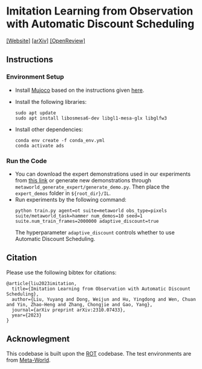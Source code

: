 # Imitation Learning from Observation with Automatic Discount Scheduling

[\[Website\]](https://il-ads.github.io/) [\[arXiv\]](https://arxiv.org/abs/2310.07433) [\[OpenReview\]](https://openreview.net/forum?id=pPJTQYOpNI)


## Instructions

### Environment Setup
- Install [Mujoco](http://www.mujoco.org/) based on the instructions given [here](https://github.com/facebookresearch/drqv2).

- Install the following libraries:
  ```
  sudo apt update
  sudo apt install libosmesa6-dev libgl1-mesa-glx libglfw3
  ```

- Install other dependencies:
  ```
  conda env create -f conda_env.yml
  conda activate ads
  ```
  
### Run the Code

- You can download the expert demonstrations used in our experiments from [this link](https://osf.io/fjvyw/) or generate new demonstrations through `metaworld_generate_expert/generate_demo.py`. Then place the `expert_demos` folder in `${root_dir}/IL`.
- Run experiments by the following command:
  ```
  python train.py agent=ot suite=metaworld obs_type=pixels suite/metaworld_task=hammer num_demos=10 seed=1 suite.num_train_frames=2000000 adaptive_discount=true
  ```
  The hyperparameter `adaptive_discount` controls whether to use Automatic Discount Scheduling.

## Citation
Please use the following bibtex for citations:

```
@article{liu2023imitation,
  title={Imitation Learning from Observation with Automatic Discount Scheduling},
  author={Liu, Yuyang and Dong, Weijun and Hu, Yingdong and Wen, Chuan and Yin, Zhao-Heng and Zhang, Chongjie and Gao, Yang},
  journal={arXiv preprint arXiv:2310.07433},
  year={2023}
}
```

## Acknowlegment
This codebase is built upon the [ROT](https://github.com/siddhanthaldar/ROT) codebase. The test environments are from [Meta-World](https://github.com/Farama-Foundation/Metaworld).
